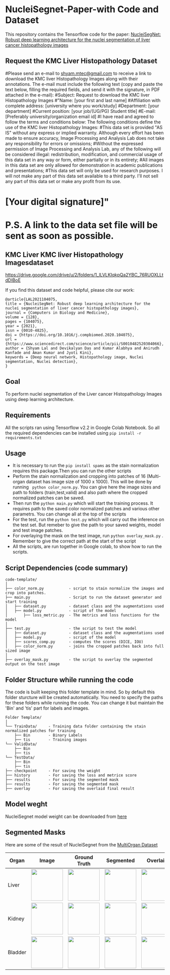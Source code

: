 # NucleiSegnet-Paper-with Code and Dataset
This repository contains the Tensorflow code for the paper:
[NucleiSegNet: Robust deep learning architecture for the nuclei segmentation of liver cancer histopathology images](https://www.sciencedirect.com/science/article/abs/pii/S0010482520304066)

## Request the KMC Liver Histopathology Dataset
#Please send an e-mail to shyam.mtec@gmail.com to receive a link to download the KMC liver Histopathology Images along with their annotations. The e-mail must include the following text (copy and paste the text below, filling the required fields, and send it with the signature, in PDF attached in the e-mail):
#Subject: Request to download the KMC liver Histopathology Images 
#"Name: [your first and last name]
#Affiliation with complete address: [university where you work/study]
#Department: [your department]
#Current position: [your job/(UG/PG) Student title]
#E-mail: [Preferably university/organization email id]
#I have read and agreed to follow the terms and conditions below: The following conditions define the use of the KMC liver Histopathology Images:
#This data set is provided "AS IS" without any express or implied warranty. Although every effort has been made to ensure accuracy, Image Processing and Analysis Lab does not take any responsibility for errors or omissions;
#Without the expressed permission of Image Processing and Analysis Lab, any of the following will be considered illegal: redistribution, modification, and commercial usage of this data set in any way or form, either partially or in its entirety;
#All images in this data set are only allowed for demonstration in academic publications and presentations;
#This data set will only be used for research purposes. I will not make any part of this data set available to a third party. I'll not sell any part of this data set or make any profit from its use.

# [Your digital signature]"

# P.S. A link to the data set file will be sent as soon as possible.

## KMC Liver KMC liver Histopathology Imagesdataset
https://drive.google.com/drive/u/2/folders/1_lLVLKIqkpQa2YBC_76RUOXLLtdDIBoE

If you find this dataset and code helpful, please cite our work:
```
@article{LAL2021104075,
title = {NucleiSegNet: Robust deep learning architecture for the nuclei segmentation of liver cancer histopathology images},
journal = {Computers in Biology and Medicine},
volume = {128},
pages = {104075},
year = {2021},
issn = {0010-4825},
doi = {https://doi.org/10.1016/j.compbiomed.2020.104075},
url = {https://www.sciencedirect.com/science/article/pii/S0010482520304066},
author = {Shyam Lal and Devikalyan Das and Kumar Alabhya and Anirudh Kanfade and Aman Kumar and Jyoti Kini},
keywords = {Deep neural network, Histopathology image, Nuclei segmentation, Nuclei detection},
}
```


## Goal
To perform nuclei segmentation of the Liver cancer Histopathology Images using deep learning architecture.

## Requirements
All the scripts ran using Tensorflow v2.2 in Google Colab Notebook. So all the required dependencies can be installed using
```pip install -r requirements.txt```

## Usage
* It is necessary to run the ```pip install spams``` as the stain normalization requires this package.Then you can run the other scripts
* Perform the stain normalization and cropping into patches of 16 (Multi-organ dataset has image size of 1000 x 1000). This will be done by running ``` python color_norm.py```. You can give here the image sizes and path to folders (train,test,valid) and also path where the cropped normalized patches can be saved.
* Then run the ```python main.py``` which will start the training process. It requires path to the saved color normalized patches and various other parametrs. You can change all at the top of the scripts
* For the test, run the ```python test.py``` which will carry out the inference on the test set. But remeber to give the path to your saved weights, model and test image patches.
* For overlaying the mask on the test image, run ```python overlay_mask.py``` . Remember to give the correct path at the start of the script 
* All the scripts, are run together in Google colab, to show how to run the scripts.

## Script Dependencies (code summary)
```
code-template/
│
├── color_norm.py           - script to stain normalize the images and crop into patches.
├── main.py                 - Script to run the dataset generator and start training 
│   ├── dataset.py          - dataset class and the augmentations used
│   ├── model.py            - script of the model
│       ├── loss_metric.py  - The metrics and loss functions for the model
│   
├── test.py                 - the script to test the model 
│   ├── dataset.py          - dataset class and the augmentations used
│   ├── model.py            - script of the model
│   ├── scores_comp.py      - computes the scores (DICE, IOU)
│   ├── color_norm.py       - joins the cropped patches back into full sized image
│ 
├── overlay_mask.py         - the script to overlay the segmented output on the test image
```

## Folder Structure while running the code
The code is built keeping this folder template in mind. So by default this folder sturcture will be created automatically. You need to specify the paths for these folders while running the code.  You can change it but maintain the 'Bin' and 'tis' part for labels and images.
```
Folder Template/
│
└── TrainData/     - Training data folder containing the stain normalized patches for training
    ├── Bin        - Binary Labels
    ├── tis        - Training images
└── ValidData/     
    ├── Bin  
    ├── tis 
└── TestData/      
    ├── Bin  
    ├── tis 
├── checkpoint     - For saving the weight
├── history        - For saving the loss and metrice score
├── results        - For saving the segmented mask
├── results        - For saving the segmented mask
├── overlay        - For saving the overlaid final result
```
## Model weght
NucleiSegnet model weight can be downloaded from [here](https://drive.google.com/file/d/1-6Y_cnkerKEtaLHb8L1VnPQkM8GarTiV/view?usp=sharing)

## Segmented Masks
Here are some of the result of NucleiSegnet from the [MultiOrgan Dataset](https://nucleisegmentationbenchmark.weebly.com/dataset.html)

| Organ    | Image  |    Ground Truth | Segmented |    Overlaid | 
| ----------- | ----------- | ----------- | ----------- | ----------- |
|   Liver |  <img src="sample_images/TCGA-21-5784-01Z-00-DX1.jpg" width="100" height="100">  |                                                       <img src="sample_images/TCGA-21-5784-01Z-00-DX1.png" width="100" height="100"> |                                                    <img src="sample_images/TCGA-21-5784-01Z-00-DX1_seg.png" width="100" height="100">    |                                                       <img src="sample_images/TCGA-21-5784-01Z-00-DX1_over.png" width="100" height="100"> |
|   Kidney |  <img src="sample_images/TCGA-B0-5710-01Z-00-DX1.jpg" width="100" height="100">  |                                                       <img src="sample_images/TCGA-B0-5710-01Z-00-DX1.png" width="100" height="100"> |                                                    <img src="sample_images/TCGA-B0-5710-01Z-00-DX1_seg.png" width="100" height="100">    |                                                       <img src="sample_images/TCGA-B0-5710-01Z-00-DX1_over.png" width="100" height="100"> |
|   Bladder |  <img src="sample_images/TCGA-G2-A2EK-01A-02-TSB.jpg" width="100" height="100">  |                                                       <img src="sample_images/TCGA-G2-A2EK-01A-02-TSB.png" width="100" height="100"> |                                                    <img src="sample_images/TCGA-G2-A2EK-01A-02-TSB_seg.png" width="100" height="100">    |                                                       <img src="sample_images/TCGA-G2-A2EK-01A-02-TSB_over.png" width="100" height="100"> |






